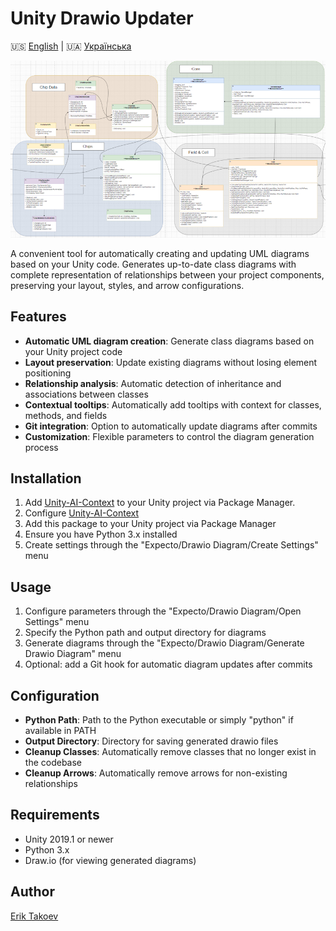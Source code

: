 # Unity Drawio Updater

🇺🇸 [English](README.md) | 🇺🇦 [Українська](README_UA.md)

![](Readme/Diagram.png)

A convenient tool for automatically creating and updating UML diagrams based on your Unity code. Generates up-to-date class diagrams with complete representation of relationships between your project components, preserving your layout, styles, and arrow configurations.

## Features

- **Automatic UML diagram creation**: Generate class diagrams based on your Unity project code
- **Layout preservation**: Update existing diagrams without losing element positioning
- **Relationship analysis**: Automatic detection of inheritance and associations between classes
- **Contextual tooltips**: Automatically add tooltips with context for classes, methods, and fields
- **Git integration**: Option to automatically update diagrams after commits
- **Customization**: Flexible parameters to control the diagram generation process

## Installation

1. Add [Unity-AI-Context](https://github.com/ErikTakoev/Unity-AI-Context?tab=readme-ov-file#via-package-manager) to your Unity project via Package Manager.
2. Configure [Unity-AI-Context](https://github.com/ErikTakoev/Unity-AI-Context?tab=readme-ov-file#creating-settings)
3. Add this package to your Unity project via Package Manager
4. Ensure you have Python 3.x installed
5. Create settings through the "Expecto/Drawio Diagram/Create Settings" menu

## Usage

1. Configure parameters through the "Expecto/Drawio Diagram/Open Settings" menu
2. Specify the Python path and output directory for diagrams
3. Generate diagrams through the "Expecto/Drawio Diagram/Generate Drawio Diagram" menu
4. Optional: add a Git hook for automatic diagram updates after commits

## Configuration

- **Python Path**: Path to the Python executable or simply "python" if available in PATH
- **Output Directory**: Directory for saving generated drawio files
- **Cleanup Classes**: Automatically remove classes that no longer exist in the codebase
- **Cleanup Arrows**: Automatically remove arrows for non-existing relationships

## Requirements

- Unity 2019.1 or newer
- Python 3.x
- Draw.io (for viewing generated diagrams)

## Author

[Erik Takoev](https://github.com/ErikTakoev/)